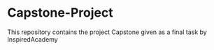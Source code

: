 # Capstone-Project
This repository contains the project Capstone given as a final task by InspiredAcademy
